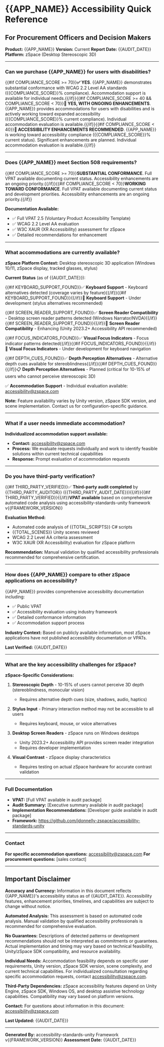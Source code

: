 # {{APP_NAME}} Accessibility Quick Reference

## For Procurement Officers and Decision Makers

**Product:** {{APP_NAME}}
**Version:** Current
**Report Date:** {{AUDIT_DATE}}
**Platform:** zSpace (Desktop Stereoscopic 3D)

---

### Can we purchase {{APP_NAME}} for users with disabilities?

{{#if COMPLIANCE_SCORE >= 70}}**✅ YES**. {{APP_NAME}} demonstrates substantial conformance with WCAG 2.2 Level AA standards ({{COMPLIANCE_SCORE}}% compliance). Accommodation support is available for individual needs.{{/if}}{{#if COMPLIANCE_SCORE >= 40 && COMPLIANCE_SCORE < 70}}**🔄 YES, WITH ONGOING ENHANCEMENTS**. {{APP_NAME}} provides accommodations for users with disabilities and is actively working toward expanded accessibility ({{COMPLIANCE_SCORE}}% current compliance). Individual accommodation evaluation is available.{{/if}}{{#if COMPLIANCE_SCORE < 40}}**🔄 ACCESSIBILITY ENHANCEMENTS RECOMMENDED**. {{APP_NAME}} is working toward accessibility compliance ({{COMPLIANCE_SCORE}}% current status). Significant enhancements are planned. Individual accommodation evaluation is available.{{/if}}

---

### Does {{APP_NAME}} meet Section 508 requirements?

{{#if COMPLIANCE_SCORE >= 70}}**SUBSTANTIAL CONFORMANCE**. Full VPAT available documenting current status. Accessibility enhancements are an ongoing priority.{{/if}}{{#if COMPLIANCE_SCORE < 70}}**WORKING TOWARD CONFORMANCE**. Full VPAT available documenting current status and development priorities. Accessibility enhancements are an ongoing priority.{{/if}}

**Documentation Available:**
- ✅ Full VPAT 2.5 (Voluntary Product Accessibility Template)
- ✅ WCAG 2.2 Level AA evaluation
- ✅ W3C XAUR (XR Accessibility) assessment for zSpace
- ✅ Detailed recommendations for enhancement

---

### What accommodations are currently available?

**zSpace Platform Context:** Desktop stereoscopic 3D application (Windows 10/11, zSpace display, tracked glasses, stylus)

**Current Status** (as of {{AUDIT_DATE}}):

{{#if KEYBOARD_SUPPORT_FOUND}}✅ **Keyboard Support** - Keyboard alternatives detected (coverage varies by feature){{/if}}{{#if KEYBOARD_SUPPORT_FOUND}}{{/if}}🔄 **Keyboard Support** - Under development (stylus alternatives recommended)

{{#if SCREEN_READER_SUPPORT_FOUND}}✅ **Screen Reader Compatibility** - Desktop screen reader patterns detected (Windows Narrator/NVDA){{/if}}{{#if SCREEN_READER_SUPPORT_FOUND}}{{/if}}🔄 **Screen Reader Compatibility** - Enhancing (Unity 2023.2+ Accessibility API recommended)

{{#if FOCUS_INDICATORS_FOUND}}✅ **Visual Focus Indicators** - Focus indicator patterns detected{{/if}}{{#if FOCUS_INDICATORS_FOUND}}{{/if}}🔄 **Visual Focus Indicators** - Under development for keyboard navigation

{{#if DEPTH_CUES_FOUND}}✅ **Depth Perception Alternatives** - Alternative depth cues available for stereoblindness{{/if}}{{#if DEPTH_CUES_FOUND}}{{/if}}📋 **Depth Perception Alternatives** - Planned (critical for 10-15% of users who cannot perceive stereoscopic 3D)

✅ **Accommodation Support** - Individual evaluation available: accessibility@zspace.com

**Note:** Feature availability varies by Unity version, zSpace SDK version, and scene implementation. Contact us for configuration-specific guidance.

---

### What if a user needs immediate accommodation?

**Individualized accommodation support available:**

- **Contact:** accessibility@zspace.com
- **Process:** We evaluate requests individually and work to identify feasible solutions within current technical capabilities
- **Response:** Prompt evaluation of accommodation requests

---

### Do you have third-party verification?

{{#if THIRD_PARTY_VERIFIED}}✅ **Third-party audit completed** by {{THIRD_PARTY_AUDITOR}} ({{THIRD_PARTY_AUDIT_DATE}}){{/if}}{{#if THIRD_PARTY_VERIFIED}}{{/if}}**VPAT available** based on comprehensive automated code analysis using accessibility-standards-unity framework v{{FRAMEWORK_VERSION}}

**Evaluation Method:**
- Automated code analysis of {{TOTAL_SCRIPTS}} C# scripts
- {{TOTAL_SCENES}} Unity scenes reviewed
- WCAG 2.2 Level AA criteria assessment
- W3C XAUR (XR Accessibility) evaluation for zSpace platform

**Recommendation:** Manual validation by qualified accessibility professionals recommended for comprehensive certification.

---

### How does {{APP_NAME}} compare to other zSpace applications on accessibility?

{{APP_NAME}} provides comprehensive accessibility documentation including:
- ✅ Public VPAT
- ✅ Accessibility evaluation using industry framework
- ✅ Detailed conformance information
- ✅ Accommodation support process

**Industry Context:** Based on publicly available information, most zSpace applications have not published accessibility documentation or VPATs.

**Last Verified:** {{AUDIT_DATE}}

---

### What are the key accessibility challenges for zSpace?

**zSpace-Specific Considerations:**

1. **Stereoscopic Depth** - 10-15% of users cannot perceive 3D depth (stereoblindness, monocular vision)
   - Requires alternative depth cues (size, shadows, audio, haptics)

2. **Stylus Input** - Primary interaction method may not be accessible to all users
   - Requires keyboard, mouse, or voice alternatives

3. **Desktop Screen Readers** - zSpace runs on Windows desktops
   - Unity 2023.2+ Accessibility API provides screen reader integration
   - Requires developer implementation

4. **Visual Contrast** - zSpace display characteristics
   - Requires testing on actual zSpace hardware for accurate contrast validation

---

### Full Documentation

- **VPAT:** [Full VPAT available in audit package]
- **Audit Summary:** [Executive summary available in audit package]
- **Implementation Recommendations:** [Developer guide available in audit package]
- **Framework:** https://github.com/jdonnelly-zspace/accessibility-standards-unity

---

### Contact

**For specific accommodation questions:** accessibility@zspace.com
**For procurement questions:** [sales contact]

---

## Important Disclaimer

**Accuracy and Currency:** Information in this document reflects {{APP_NAME}}'s accessibility status as of {{AUDIT_DATE}}. Accessibility features, enhancement priorities, timelines, and capabilities are subject to change without notice.

**Automated Analysis:** This assessment is based on automated code analysis. Manual validation by qualified accessibility professionals is recommended for comprehensive evaluation.

**No Guarantees:** Descriptions of detected patterns or development recommendations should not be interpreted as commitments or guarantees. Actual implementation and timing may vary based on technical feasibility, Unity/zSpace SDK compatibility, and resource availability.

**Individual Needs:** Accommodation feasibility depends on specific user requirements, Unity version, zSpace SDK version, scene complexity, and current technical capabilities. For individualized consultation regarding specific accommodation requests, contact accessibility@zspace.com.

**Third-Party Dependencies:** zSpace accessibility features depend on Unity Engine, zSpace SDK, Windows OS, and desktop assistive technology capabilities. Compatibility may vary based on platform versions.

**Contact:** For questions about information in this document: accessibility@zspace.com

**Last Updated:** {{AUDIT_DATE}}

---

**Generated By:** accessibility-standards-unity Framework v{{FRAMEWORK_VERSION}}
**Assessment Date:** {{AUDIT_DATE}}
